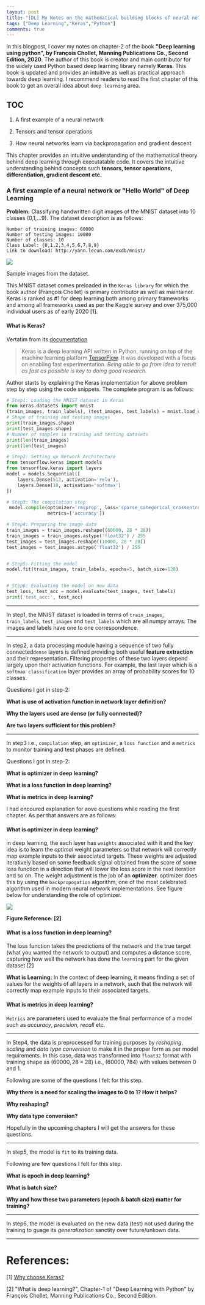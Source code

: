 ```yaml
---
layout: post
title: "[DL] My Notes on the mathematical building blocks of neural networks (Part-1)"
tags: ["Deep Learning","Keras","Python"]
comments: true
---
```


In this blogpost, I cover my notes on chapter-2 of the book **"Deep learning using python", by François Chollet, Manning Publications Co., Second Edition, 2020**. The author of this book is creator and main contributor for the widely used Python based deep learning library namely **Keras**. This book is updated and provides an intuitive as well as  practical approach towards deep learning. I recommend readers to read the first chapter of this book to get an overall idea about `deep learning` area.

## TOC

1. A first example of a neural network

2. Tensors and tensor operations

3. How neural networks learn via backpropagation and gradient descent

This chapter provides an intuitive understanding of the mathematical theory
behind deep learning through executatable code. It covers the intuitive understanding behind concepts such **tensors, tensor operations, differentiation, gradient descent etc.** 

### A first example of a neural network or "Hello World" of Deep Learning

**Problem:** Classifying handwritten digit images of the MNIST dataset into 10 classes (0,1,...9). The dataset description is as follows:

```
Number of training images: 60000
Number of testing images: 10000
Number of classes: 10
Class Label: {0,1,2,3,4,5,6,7,8,9}
Link to download: http://yann.lecun.com/exdb/mnist/
```

![](/assets/images/20201209/pic1.png)

Sample images from the dataset. 

This MNIST dataset comes preloaded in the `Keras library` for which the book author (François Chollet) is primary contributor as well as maintainer. Keras is ranked as #1 for deep learning both among primary frameworks and among all frameworks used as per the Kaggle survey and over 375,000 individual users as of early 2020 [1].

#### What is Keras?

Vertatim from its [documentation](https://keras.io/guides/)

> Keras is a deep learning API written in Python, running on top of the machine learning platform [TensorFlow](https://github.com/tensorflow/tensorflow). It was developed with a focus on enabling fast experimentation. *Being able to go from idea to result as fast as possible is key to doing good research.*

Author starts by explaining the Keras implementation for above problem step by step using the code snippets. The complete program is as follows:

```python
# Step1: Loading the MNIST dataset in Keras
from keras.datasets import mnist
(train_images, train_labels), (test_images, test_labels) = mnist.load_data()
# Shape of training and testing images
print(train_images.shape)
print(test_images.shape)
# Number of samples in training and testing datasets
print(len(train_images)
print(len(test_images)

# Step2: Setting up Network Architecture
from tensorflow.keras import models
from tensorflow.keras import layers
model = models.Sequential([
    layers.Dense(512, activation='relu'),
    layers.Dense(10, activation='softmax')
])

# Step3: The compilation step
 model.compile(optimizer='rmsprop', loss='sparse_categorical_crossentropy',
               metrics=['accuracy'])

# Step4: Preparing the image data
train_images = train_images.reshape((60000, 28 * 28))
train_images = train_images.astype('float32') / 255
test_images = test_images.reshape((10000, 28 * 28))
test_images = test_images.astype('float32') / 255


# Step5: Fitting the model
model.fit(train_images, train_labels, epochs=5, batch_size=128)


# Step6: Evaluating the model on new data
test_loss, test_acc = model.evaluate(test_images, test_labels)
print('test_acc:', test_acc)
```

---

In step1, the MNIST dataset is loaded in terms of `train_images`, `train_labels`, `test_images` and  `test_labels` which are all numpy arrays. The images and labels have one to one correspondence.

---

In step2, a data processing module having a sequence of two fully connected`dense` layers is defined providing both useful **feature extraction** and their representation.  Filtering properties of these two layers depend largely upon their activation functions. For example, the last layer which is a `softmax classification` layer provides an array of probability scores for 10 classes.

Questions I got in step-2:

**What is use of activation function in network layer definition?**

**Why the layers used are dense (or fully connected)?**

**Are two layers sufficient for this problem?** 

---

 In step3 i.e., `compilation` step, an `optimizer`, a `loss function` and a `metrics` to monitor training and test phases are defined. 

Questions I got in step-2:

**What is optimizer in deep learning?**

**What is a loss function in deep learning?**

**What is metrics in deep learning?**

I had encoured explanation for aove questions while reading the first chapter. As per that answers are as follows:

#### What is optimizer in deep learning?

in deep learning, the each layer has `weights` associated with it and the key idea is to learn the *optimal* weight parameters so that network will correctly map example inputs to their associated targets. These weights are adjusted iteratively based on some  feedback signal obtained from the score of some loss function in a direction that will lower the loss score in the next iteration and so on. The weight adjustment is the job of an **optimizer**. optimizer does this by using the `backpropogation` algorithm, one of the most celebrated algorithm used in modern neural network implementations. See  figure below for understanding the role of  optimizer.

![](/assets/images/20201209/pic2.png)

**Figure Reference: [2]**

#### What is a loss function in deep learning?

The loss function takes the predictions of the network and the true target (what you
wanted the network to output) and computes a distance score, capturing how well the network has done the `learning` part for the given dataset [2]

**What is Learning:** In the context of deep learning, it means finding a set of values for the weights of all layers in a network, such that the network will correctly map example inputs to their associated targets.

#### What is metrics in deep learning?

`Metrics` are parameters used to evaluate the final performance of a model such as *accuracy*, *precision, recall* etc.

---

In Step4, the data is preprocessed for training purposes by *reshaping*, *scaling* and *data type conversion* to make it in the proper form as per model requirements.  In this case, data was transformed into `float32` format with training shape as $(60000, 28\times28)$ i.e., $(60000, 784)$ with values between 0 and 1.

Following are some of the questions I felt for this step. 

**Why there is a need for scaling the images to 0 to 1? How it helps?**

**Why reshaping?**

**Why data type conversion?**

Hopefully in the upcoming chapters I will get the answers for these questions.

---

In step5, the model is `fit` to its training data.

Following are few questions I felt for this step.

**What is epoch in deep learning?**

**What is batch size?**

**Why and how these two parameters (epoch & batch size) matter for training?**

---

In step6, the model is evaluated on the new data (test) not used during the training to guage its *generalization* sanctity over future/unkown data. 

---

# References:

[1] [Why choose Keras?](https://keras.io/why_keras/)

[2] "What is deep learning?", Chapter-1 of "Deep Learning with Python" by François Chollet, Manning Publications Co., Second Edition.
